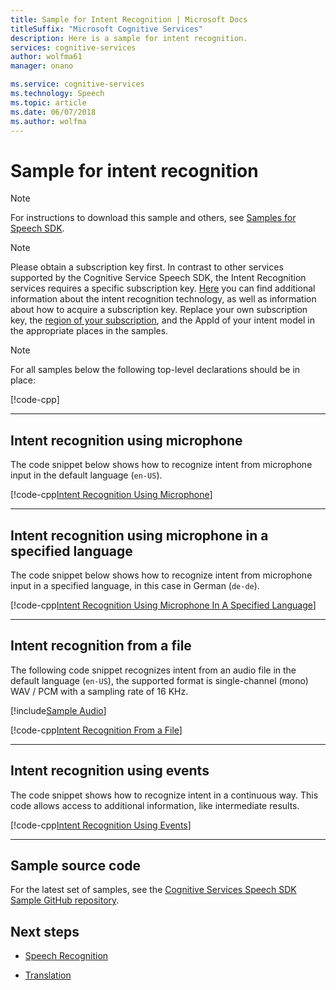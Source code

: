 ```yaml
---
title: Sample for Intent Recognition | Microsoft Docs
titleSuffix: "Microsoft Cognitive Services"
description: Here is a sample for intent recognition.
services: cognitive-services
author: wolfma61
manager: onano

ms.service: cognitive-services
ms.technology: Speech
ms.topic: article
ms.date: 06/07/2018
ms.author: wolfma
---
```


# Sample for intent recognition

> [!NOTE]
> For instructions to download this sample and others, see [Samples for Speech SDK](samples.md).

> [!NOTE]
> Please obtain a subscription key first. In contrast to other services supported by the Cognitive Service Speech SDK, the Intent Recognition services requires a specific subscription key. [Here](https://www.luis.ai) you can find additional information about the intent recognition technology, as well as information about how to acquire a subscription key. Replace your own subscription key, the [region of your subscription](regions.md), and the AppId of your intent model in the appropriate places in the samples.

> [!NOTE]
> For all samples below the following top-level declarations should be in place:
>
> [!code-cpp[](~/samples-cognitive-services-speech-sdk/Windows/cxx_samples/intent_recognition_samples.cpp#toplevel)]
>
> - - -

## Intent recognition using microphone

The code snippet below shows how to recognize intent from microphone input in the default language (`en-US`).

[!code-cpp[Intent Recognition Using Microphone](~/samples-cognitive-services-speech-sdk/Windows/cxx_samples/intent_recognition_samples.cpp#IntentRecognitionWithMicrophone)]

- - -

## Intent recognition using microphone in a specified language

The code snippet below shows how to recognize intent from microphone input in a specified language, in this case in German (`de-de`).

[!code-cpp[Intent Recognition Using Microphone In A Specified Language](~/samples-cognitive-services-speech-sdk/Windows/cxx_samples/intent_recognition_samples.cpp#IntentRecognitionWithLanguage)]

- - -

## Intent recognition from a file

The following code snippet recognizes intent from an audio file in the default language (`en-US`), the supported format is single-channel (mono) WAV / PCM with a sampling rate of 16 KHz.

[!include[Sample Audio](includes/sample-audio.md)]

[!code-cpp[Intent Recognition From a File](~/samples-cognitive-services-speech-sdk/Windows/cxx_samples/intent_recognition_samples.cpp#IntentRecognitionWithFile)]

- - -

## Intent recognition using events

The code snippet shows how to recognize intent in a continuous way. This code allows access to additional information, like intermediate results. 

[!code-cpp[Intent Recognition Using Events](~/samples-cognitive-services-speech-sdk/Windows/cxx_samples/intent_recognition_samples.cpp#IntentContinuousRecognitionUsingEvents)]

- - -

## Sample source code

For the latest set of samples, see the [Cognitive Services Speech SDK Sample GitHub repository](https://aka.ms/csspeech/samples).

## Next steps

- [Speech Recognition](./speech-to-text-sample.md)

- [Translation](./translation.md)
